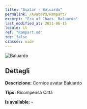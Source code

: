 ```yaml
---
title: "Avatar - Baluardo"
permalink: /Avatars/Rampart/
excerpt: "Era of Chaos  Baluardo"
last_modified_at: 2021-06-15
locale: it
ref: "Rampart.md"
toc: false
classes: wide
---
```

 ![Baluardo](/images/a/avatarFrame_12.png)

## Dettagli

 **Descrizione:** Cornice avatar Baluardo 

 **Tips:** Ricompensa Città 

 **Is available:**  - 


